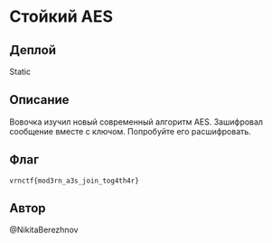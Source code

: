 # Стойкий AES

## Деплой

Static

## Описание

Вовочка изучил новый современный алгоритм AES. Зашифровал сообщение вместе с ключом. Попробуйте его расшифровать.
## Флаг
`vrnctf{mod3rn_a3s_join_tog4th4r}`

## Автор
@NikitaBerezhnov

